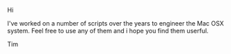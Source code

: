 
Hi

I've worked on a number of scripts over the years to engineer the  Mac OSX system. Feel free to use any of them and i hope you find them userful.

Tim

